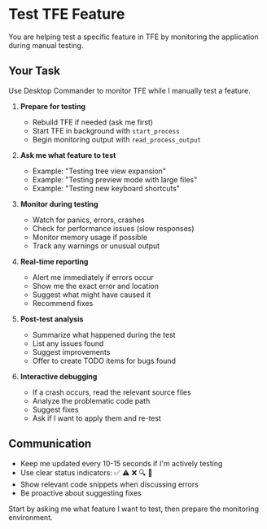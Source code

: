 # Test TFE Feature

You are helping test a specific feature in TFE by monitoring the application during manual testing.

## Your Task

Use Desktop Commander to monitor TFE while I manually test a feature.

1. **Prepare for testing**
   - Rebuild TFE if needed (ask me first)
   - Start TFE in background with `start_process`
   - Begin monitoring output with `read_process_output`

2. **Ask me what feature to test**
   - Example: "Testing tree view expansion"
   - Example: "Testing preview mode with large files"
   - Example: "Testing new keyboard shortcuts"

3. **Monitor during testing**
   - Watch for panics, errors, crashes
   - Check for performance issues (slow responses)
   - Monitor memory usage if possible
   - Track any warnings or unusual output

4. **Real-time reporting**
   - Alert me immediately if errors occur
   - Show me the exact error and location
   - Suggest what might have caused it
   - Recommend fixes

5. **Post-test analysis**
   - Summarize what happened during the test
   - List any issues found
   - Suggest improvements
   - Offer to create TODO items for bugs found

6. **Interactive debugging**
   - If a crash occurs, read the relevant source files
   - Analyze the problematic code path
   - Suggest fixes
   - Ask if I want to apply them and re-test

## Communication

- Keep me updated every 10-15 seconds if I'm actively testing
- Use clear status indicators: ✅ ⚠️ ❌ 🔍 🐛
- Show relevant code snippets when discussing errors
- Be proactive about suggesting fixes

Start by asking me what feature I want to test, then prepare the monitoring environment.
